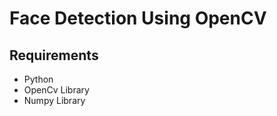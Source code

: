 <h1> Face Detection Using OpenCV</h1>

<h2>Requirements</h2>
<ul>
<li>Python</li>
<li>OpenCv Library</li>
<li>Numpy Library</li>
</ul>
